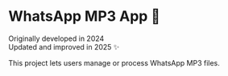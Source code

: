 # WhatsApp MP3 App 🎵

Originally developed in 2024  
Updated and improved in 2025 ✨

This project lets users manage or process WhatsApp MP3 files.
